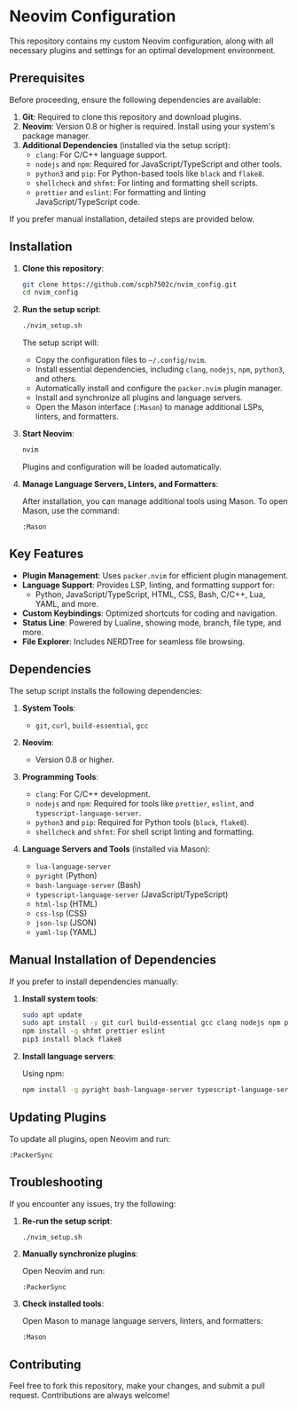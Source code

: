# Neovim Configuration

This repository contains my custom Neovim configuration, along with all necessary plugins and settings for an optimal development environment.

## Prerequisites

Before proceeding, ensure the following dependencies are available:

1. **Git**: Required to clone this repository and download plugins.
2. **Neovim**: Version 0.8 or higher is required. Install using your system's package manager.
3. **Additional Dependencies** (installed via the setup script):
   - `clang`: For C/C++ language support.
   - `nodejs` and `npm`: Required for JavaScript/TypeScript and other tools.
   - `python3` and `pip`: For Python-based tools like `black` and `flake8`.
   - `shellcheck` and `shfmt`: For linting and formatting shell scripts.
   - `prettier` and `eslint`: For formatting and linting JavaScript/TypeScript code.

If you prefer manual installation, detailed steps are provided below.

## Installation

1. **Clone this repository**:

   ```bash
   git clone https://github.com/scph7502c/nvim_config.git
   cd nvim_config
   ```

2. **Run the setup script**:

   ```bash
   ./nvim_setup.sh
   ```

   The setup script will:
   - Copy the configuration files to `~/.config/nvim`.
   - Install essential dependencies, including `clang`, `nodejs`, `npm`, `python3`, and others.
   - Automatically install and configure the `packer.nvim` plugin manager.
   - Install and synchronize all plugins and language servers.
   - Open the Mason interface (`:Mason`) to manage additional LSPs, linters, and formatters.

3. **Start Neovim**:

   ```bash
   nvim
   ```

   Plugins and configuration will be loaded automatically.

4. **Manage Language Servers, Linters, and Formatters**:

   After installation, you can manage additional tools using Mason. To open Mason, use the command:

   ```vim
   :Mason
   ```

## Key Features

- **Plugin Management**: Uses `packer.nvim` for efficient plugin management.
- **Language Support**: Provides LSP, linting, and formatting support for:
  - Python, JavaScript/TypeScript, HTML, CSS, Bash, C/C++, Lua, YAML, and more.
- **Custom Keybindings**: Optimized shortcuts for coding and navigation.
- **Status Line**: Powered by Lualine, showing mode, branch, file type, and more.
- **File Explorer**: Includes NERDTree for seamless file browsing.

## Dependencies

The setup script installs the following dependencies:

1. **System Tools**:
   - `git`, `curl`, `build-essential`, `gcc`

2. **Neovim**:
   - Version 0.8 or higher.

3. **Programming Tools**:
   - `clang`: For C/C++ development.
   - `nodejs` and `npm`: Required for tools like `prettier`, `eslint`, and `typescript-language-server`.
   - `python3` and `pip`: Required for Python tools (`black`, `flake8`).
   - `shellcheck` and `shfmt`: For shell script linting and formatting.

4. **Language Servers and Tools** (installed via Mason):
   - `lua-language-server`
   - `pyright` (Python)
   - `bash-language-server` (Bash)
   - `typescript-language-server` (JavaScript/TypeScript)
   - `html-lsp` (HTML)
   - `css-lsp` (CSS)
   - `json-lsp` (JSON)
   - `yaml-lsp` (YAML)

## Manual Installation of Dependencies

If you prefer to install dependencies manually:

1. **Install system tools**:

   ```bash
   sudo apt update
   sudo apt install -y git curl build-essential gcc clang nodejs npm python3 python3-pip shellcheck
   npm install -g shfmt prettier eslint
   pip3 install black flake8
   ```

2. **Install language servers**:

   Using npm:

   ```bash
   npm install -g pyright bash-language-server typescript-language-server
   ```

## Updating Plugins

To update all plugins, open Neovim and run:

```vim
:PackerSync
```

## Troubleshooting

If you encounter any issues, try the following:

1. **Re-run the setup script**:

   ```bash
   ./nvim_setup.sh
   ```

2. **Manually synchronize plugins**:

   Open Neovim and run:

   ```vim
   :PackerSync
   ```

3. **Check installed tools**:

   Open Mason to manage language servers, linters, and formatters:

   ```vim
   :Mason
   ```

## Contributing

Feel free to fork this repository, make your changes, and submit a pull request. Contributions are always welcome!
```
